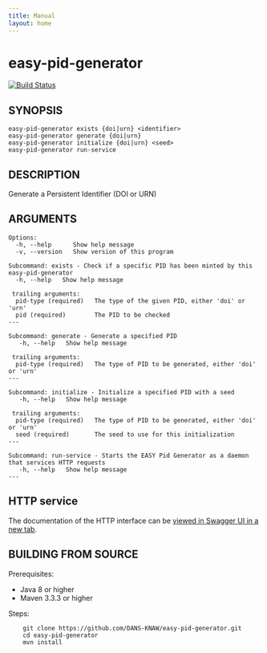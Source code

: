 ```yaml
---
title: Manual
layout: home
---
```


easy-pid-generator
==================
[![Build Status](https://travis-ci.org/DANS-KNAW/easy-pid-generator.png?branch=master)](https://travis-ci.org/DANS-KNAW/easy-pid-generator)

SYNOPSIS
--------

    easy-pid-generator exists {doi|urn} <identifier>
    easy-pid-generator generate {doi|urn}
    easy-pid-generator initialize {doi|urn} <seed>
    easy-pid-generator run-service


DESCRIPTION
-----------

Generate a Persistent Identifier (DOI or URN)


ARGUMENTS
---------

    Options:
      -h, --help      Show help message
      -v, --version   Show version of this program

    Subcommand: exists - Check if a specific PID has been minted by this easy-pid-generator
      -h, --help   Show help message

     trailing arguments:
      pid-type (required)   The type of the given PID, either 'doi' or 'urn'
      pid (required)        The PID to be checked
    ---

    Subcommand: generate - Generate a specified PID
       -h, --help   Show help message

     trailing arguments:
      pid-type (required)   The type of PID to be generated, either 'doi' or 'urn'
    ---

    Subcommand: initialize - Initialize a specified PID with a seed
       -h, --help   Show help message

     trailing arguments:
      pid-type (required)   The type of PID to be generated, either 'doi' or 'urn'
      seed (required)       The seed to use for this initialization
    ---

    Subcommand: run-service - Starts the EASY Pid Generator as a daemon that services HTTP requests
       -h, --help   Show help message
    ---


HTTP service
------------

The documentation of the HTTP interface can be <a href="../api.html" target="__blank">viewed in Swagger UI in a new tab</a>.


BUILDING FROM SOURCE
--------------------

Prerequisites:

* Java 8 or higher
* Maven 3.3.3 or higher

Steps:

        git clone https://github.com/DANS-KNAW/easy-pid-generator.git
        cd easy-pid-generator
        mvn install
